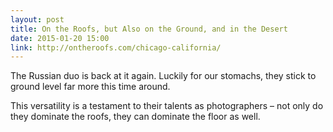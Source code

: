 ```yaml
---
layout: post
title: On the Roofs, but Also on the Ground, and in the Desert
date: 2015-01-20 15:00
link: http://ontheroofs.com/chicago-california/
---
```

 
The Russian duo is back at it again. Luckily for our stomachs, they stick to ground level far more this time around.
 
This versatility is a testament to their talents as photographers – not only do they dominate the roofs, they can dominate the floor as well.
